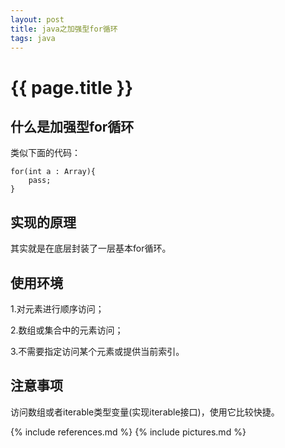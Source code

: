 ```yaml
---
layout: post
title: java之加强型for循环
tags: java
---
```


{{ page.title }}
================

什么是加强型for循环
-------------------
类似下面的代码：

	for(int a : Array){
		pass;
	}

实现的原理
----------

其实就是在底层封装了一层基本for循环。

使用环境
--------

1.对元素进行顺序访问；

2.数组或集合中的元素访问；

3.不需要指定访问某个元素或提供当前索引。


注意事项
--------

访问数组或者iterable类型变量(实现iterable接口)，使用它比较快捷。

{% include references.md %}
{% include pictures.md %}

